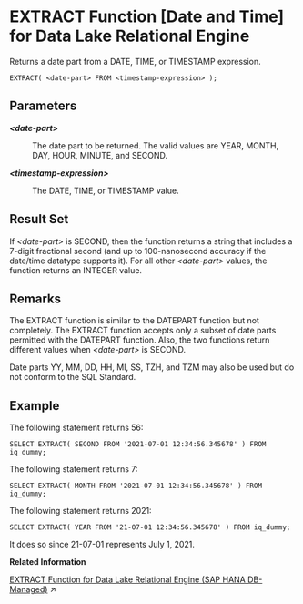 <!-- loioc3565b1366b448828db3cc916507f15b -->

# EXTRACT Function \[Date and Time\] for Data Lake Relational Engine

Returns a date part from a DATE, TIME, or TIMESTAMP expression.



```
EXTRACT( <date-part> FROM <timestamp-expression> );
```



<a name="loioc3565b1366b448828db3cc916507f15b__extract_parm1"/>

## Parameters


<dl>
<dt><b>

*<date-part\>* 

</b></dt>
<dd>

The date part to be returned. The valid values are YEAR, MONTH, DAY, HOUR, MINUTE, and SECOND.



</dd><dt><b>

*<timestamp-expression\>* 

</b></dt>
<dd>

The DATE, TIME, or TIMESTAMP value.



</dd>
</dl>



<a name="loioc3565b1366b448828db3cc916507f15b__extract_returns1"/>

## Result Set

If *<date-part\>* is SECOND, then the function returns a string that includes a 7-digit fractional second \(and up to 100-nanosecond accuracy if the date/time datatype supports it\). For all other *<date-part\>* values, the function returns an INTEGER value.



<a name="loioc3565b1366b448828db3cc916507f15b__extract_remarks1"/>

## Remarks

The EXTRACT function is similar to the DATEPART function but not completely. The EXTRACT function accepts only a subset of date parts permitted with the DATEPART function. Also, the two functions return different values when *<date-part\>* is SECOND.

Date parts YY, MM, DD, HH, MI, SS, TZH, and TZM may also be used but do not conform to the SQL Standard.



## Example

The following statement returns 56:

```
SELECT EXTRACT( SECOND FROM '2021-07-01 12:34:56.345678' ) FROM iq_dummy;
```

The following statement returns 7:

```
SELECT EXTRACT( MONTH FROM '2021-07-01 12:34:56.345678' ) FROM iq_dummy;
```

The following statement returns 2021:

```
SELECT EXTRACT( YEAR FROM '21-07-01 12:34:56.345678' ) FROM iq_dummy;
```

It does so since 21-07-01 represents July 1, 2021.

**Related Information**  


[EXTRACT Function for Data Lake Relational Engine (SAP HANA DB-Managed)](https://help.sap.com/viewer/a898e08b84f21015969fa437e89860c8/2024_3_QRC/en-US/5abf14024b6949cd9539ee8467acfb10.html "Returns a date part from a DATE, TIME, or TIMESTAMP expression.") :arrow_upper_right:

